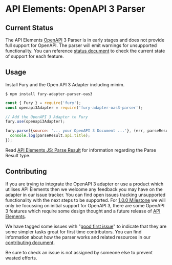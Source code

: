 # API Elements: OpenAPI 3 Parser

## Current Status

The API Elements [OpenAPI][] 3 Parser is in early stages and does not provide
full support for OpenAPI. The parser will emit warnings for unsupported
functionality. You can reference [status document][] to check the current state
of support for each feature.

## Usage

Install Fury and the Open API 3 Adapter including minim.

```shell
$ npm install fury-adapter-parser-oas3
```

```js
const { Fury } = require('fury');
const openapi3Adapter = require('fury-adapter-oas3-parser');

// Add the OpenAPI 3 Adapter to Fury
fury.use(openapi3Adapter);

fury.parse({source: '... your OpenAPI 3 Document ...'}, (err, parseResult) => {
  console.log(parseResult.api.title);
});
```

Read [API Elements JS: Parse
Result](https://api-elements-js.readthedocs.io/en/latest/api.html#parse-result)
for information regarding the Parse Result type.

## Contributing

If you are trying to integrate the OpenAPI 3 adapter or use a product which
utilises API Elements then we welcome any feedback you may have on the adapter
in our issue tracker. You can find open issues tracking unsupported
functionality with the next steps to be supported. For [1.0.0 Milestone][] we
will only be focussing on initial support for OpenAPI 3, there are some OpenAPI
3 features which require some design thought and a future release of [API
Elements][].

We have tagged some issues with "[good first issue][]" to indicate that they
are some simpler tasks great for first time contributors. You can find
information about how the parser works and related resources in our
[contributing
document](https://github.com/apiaryio/fury-adapter-oas3-parser/blob/master/CONTRIBUTING.md).

Be sure to check an
issue is not assigned by someone else to prevent wasted efforts.


[API Elements]: https://apielements.org/
[OpenAPI]: https://github.com/OAI/OpenAPI-Specification
[status document]: https://github.com/apiaryio/fury-adapter-oas3-parser/blob/master/STATUS.md
[1.0.0 Milestone]: https://github.com/apiaryio/fury-adapter-oas3-parser/milestone/3
[good first issue]: https://github.com/apiaryio/fury-adapter-oas3-parser/issues?q=is%3Aissue+is%3Aopen+sort%3Aupdated-desc+label%3A%22good+first+issue%22
